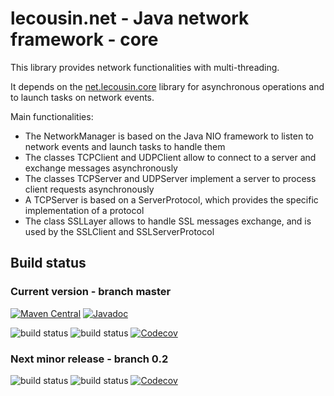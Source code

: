 # lecousin.net - Java network framework - core

This library provides network functionalities with multi-threading.

It depends on the [net.lecousin.core]("https://github.com/lecousin/java-framework-core" "java-framework-core") library
for asynchronous operations and to launch tasks on network events.

Main functionalities:
 * The NetworkManager is based on the Java NIO framework to listen to network events and launch tasks to handle them
 * The classes TCPClient and UDPClient allow to connect to a server and exchange messages asynchronously
 * The classes TCPServer and UDPServer implement a server to process client requests asynchronously
 * A TCPServer is based on a ServerProtocol, which provides the specific implementation of a protocol
 * The class SSLLayer allows to handle SSL messages exchange, and is used by the SSLClient and SSLServerProtocol

## Build status

### Current version - branch master

[![Maven Central](https://img.shields.io/maven-central/v/net.lecousin.framework.network/core.svg)](http://search.maven.org/#search%7Cga%7C1%7Cg%3A%22net.lecousin.framework.network%22%20AND%20a%3A%22core%22)
[![Javadoc](https://img.shields.io/badge/javadoc-0.2.1-brightgreen.svg)](https://www.javadoc.io/doc/net.lecousin.framework.network/core/0.2.1)

![build status](https://travis-ci.org/lecousin/java-framework-network-core.svg?branch=master "Build Status")
![build status](https://ci.appveyor.com/api/projects/status/github/lecousin/java-framework-network-core?branch=master&svg=true "Build Status")
[![Codecov](https://codecov.io/gh/lecousin/java-framework-network-core/graph/badge.svg)](https://codecov.io/gh/lecousin/java-framework-network-core/branch/master)

### Next minor release - branch 0.2

![build status](https://travis-ci.org/lecousin/java-framework-network-core.svg?branch=0.2 "Build Status")
![build status](https://ci.appveyor.com/api/projects/status/github/lecousin/java-framework-network-core?branch=0.2&svg=true "Build Status")
[![Codecov](https://codecov.io/gh/lecousin/java-framework-network-core/branch/0.2/graph/badge.svg)](https://codecov.io/gh/lecousin/java-framework-network-core/branch/0.2)